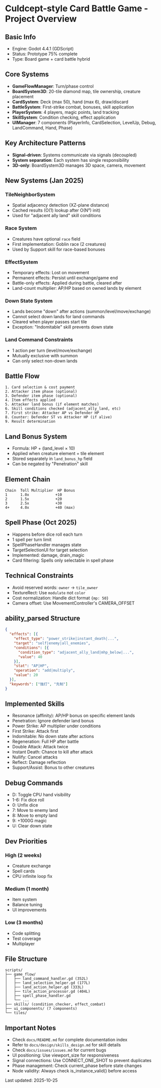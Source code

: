 # Culdcept-style Card Battle Game - Project Overview

## Basic Info
- Engine: Godot 4.4.1 (GDScript)
- Status: Prototype 75% complete
- Type: Board game + card battle hybrid

## Core Systems
- **GameFlowManager**: Turn/phase control
- **BoardSystem3D**: 20-tile diamond map, tile ownership, creature placement
- **CardSystem**: Deck (max 50), hand (max 6), draw/discard
- **BattleSystem**: First-strike combat, bonuses, skill application
- **PlayerSystem**: 4 players, magic points, land tracking
- **SkillSystem**: Condition checking, effect application
- **UIManager**: 7 components (PlayerInfo, CardSelection, LevelUp, Debug, LandCommand, Hand, Phase)

## Key Architecture Patterns
- **Signal-driven**: Systems communicate via signals (decoupled)
- **System separation**: Each system has single responsibility
- **3D-only**: BoardSystem3D manages 3D space, camera, movement

## New Systems (Jan 2025)
### TileNeighborSystem
- Spatial adjacency detection (XZ-plane distance)
- Cached results (O(1) lookup after O(N²) init)
- Used for "adjacent ally land" skill conditions

### Race System
- Creatures have optional `race` field
- First implementation: Goblin race (2 creatures)
- Used by Support skill for race-based bonuses

### EffectSystem
- Temporary effects: Lost on movement
- Permanent effects: Persist until exchange/game end
- Battle-only effects: Applied during battle, cleared after
- Land-count multiplier: AP/HP based on owned lands by element

### Down State System
- Lands become "down" after actions (summon/level/move/exchange)
- Cannot select down lands for land commands
- Cleared when player passes start tile
- Exception: "Indomitable" skill prevents down state

### Land Command Constraints
- 1 action per turn (level/move/exchange)
- Mutually exclusive with summon
- Can only select non-down lands

## Battle Flow
```
1. Card selection & cost payment
2. Attacker item phase (optional)
3. Defender item phase (optional)
4. Item effects applied
5. Attacker land bonus (if element matches)
6. Skill conditions checked (adjacent_ally_land, etc)
7. First strike: Attacker AP vs Defender HP
8. Counter: Defender ST vs Attacker HP (if alive)
9. Result determination
```

## Land Bonus System
- Formula: HP + (land_level × 10)
- Applied when creature element = tile element
- Stored separately in `land_bonus_hp` field
- Can be negated by "Penetration" skill

## Element Chain
```
Chain  Toll Multiplier  HP Bonus
1      1.0x            +10
2      1.5x            +20
3      2.5x            +30
4+     4.0x            +40 (max)
```

## Spell Phase (Oct 2025)
- Happens before dice roll each turn
- 1 spell per turn limit
- SpellPhaseHandler manages state
- TargetSelectionUI for target selection
- Implemented: damage, drain_magic
- Card filtering: Spells only selectable in spell phase

## Technical Constraints
- Avoid reserved words: `owner` → `tile_owner`
- TextureRect: Use `modulate` not `color`
- Cost normalization: Handle dict format `{mp: 50}`
- Camera offset: Use MovementController's CAMERA_OFFSET

## ability_parsed Structure
```json
{
  "effects": [{
    "effect_type": "power_strike|instant_death|...",
    "target": "self|enemy|all_enemies",
    "conditions": [{
      "condition_type": "adjacent_ally_land|mhp_below|...",
      "value": 40
    }],
    "stat": "AP|HP",
    "operation": "add|multiply",
    "value": 20
  }],
  "keywords": ["強打", "先制"]
}
```

## Implemented Skills
- Resonance (affinity): AP/HP bonus on specific element lands
- Penetration: Ignore defender land bonus
- Power Strike: AP multiplier under conditions
- First Strike: Attack first
- Indomitable: No down state after actions
- Regeneration: Full HP after battle
- Double Attack: Attack twice
- Instant Death: Chance to kill after attack
- Nullify: Cancel attacks
- Reflect: Damage reflection
- Support/Assist: Bonus to other creatures

## Debug Commands
- D: Toggle CPU hand visibility
- 1-6: Fix dice roll
- 0: Unfix dice
- 7: Move to enemy land
- 8: Move to empty land
- 9: +1000G magic
- U: Clear down state

## Dev Priorities
### High (2 weeks)
- Creature exchange
- Spell cards
- CPU infinite loop fix

### Medium (1 month)
- Item system
- Balance tuning
- UI improvements

### Low (3 months)
- Code splitting
- Test coverage
- Multiplayer

## File Structure
```
scripts/
├── game_flow/
│   ├── land_command_handler.gd (352L)
│   ├── land_selection_helper.gd (177L)
│   ├── land_action_helper.gd (333L)
│   ├── tile_action_processor.gd (404L)
│   ├── spell_phase_handler.gd
│   └── ...
├── skills/ (condition_checker, effect_combat)
├── ui_components/ (7 components)
└── tiles/
```

## Important Notes
- Check `docs/README.md` for complete documentation index
- Refer to `docs/design/skills_design.md` for skill details
- Check `docs/issues/issues.md` for current bugs
- UI positioning: Use viewport_size for responsiveness
- Signal connections: Use CONNECT_ONE_SHOT to prevent duplicates
- Phase management: Check current_phase before state changes
- Node validity: Always check is_instance_valid() before access

Last updated: 2025-10-25
